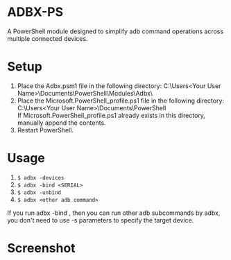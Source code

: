 # ADBX-PS
A PowerShell module designed to simplify adb command operations across multiple connected devices.

# Setup
1. Place the Adbx.psm1 file in the following directory:
    C:\Users\<Your User Name>\Documents\PowerShell\Modules\Adbx\
2. Place the Microsoft.PowerShell_profile.ps1 file in the following directory:
    C:\Users\<Your User Name>\Documents\PowerShell\
   ​​If Microsoft.PowerShell_profile.ps1 already exists in this directory, manually append the contents.​​
3. Restart PowerShell.

# Usage
1. ```$ adbx -devices```
3. ```$ adbx -bind <SERIAL>```
4. ```$ adbx -unbind```
5. ```$ adbx <other adb command>```

If you run adbx -bind <SERIAL>, then you can run other adb subcommands by adbx, you don't need to use -s <SERIAL> parameters to specify the target device.

# Screenshot
